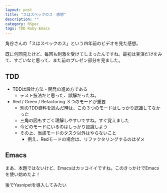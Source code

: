 ```yaml
---
layout: post
title: "スはスペックのス　感想"
description: ""
category: RSpec
tags: TDD Ruby Emacs
---
```

角谷さんの「スはスペックのス」という四年前のビデオを見た感想。

既に何回見たけど、毎回も刺激を受けてしまったんですね。最初は実演だけをみて、すごいなと思って、また前のプレゼン部分を見ました。

## TDD ##

* TDDは設計方法・開発の進め方である
    * テスト技法だと思った、誤解だったね。
* Red / Green / Refactoring ３つのモードが重要
    * 別のTDD資料を読んだ時は、この３つのモードはしっかり認識してなかった
    * 三角の図もすごく理解しやすいですね。すぐ覚えました
    * 今どのモードにいるのはしっかり認識しよう
    * その上、当該モードのタスク以外はやらないこと
        * 例え、Redモードの場合は、リファクタリングするのはダメ

## Emacs ##

まあ、本題ではないけど、Emacsはカッコイイですね。このきっかけでEmacsを使い始めたよ！

後でYasnipetを導入してみたい
